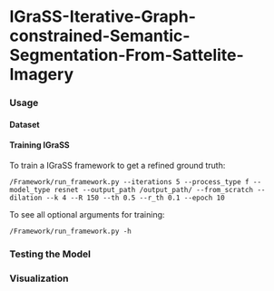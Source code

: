 # IGraSS-Iterative-Graph-constrained-Semantic-Segmentation-From-Sattelite-Imagery
### Usage

#### Dataset




#### Training IGraSS

To train a IGraSS framework to get a refined ground truth:

    /Framework/run_framework.py --iterations 5 --process_type f --model_type resnet --output_path /output_path/ --from_scratch --dilation --k 4 --R 150 --th 0.5 --r_th 0.1 --epoch 10

To see all optional arguments for training:

    /Framework/run_framework.py -h
### Testing the Model

### Visualization
